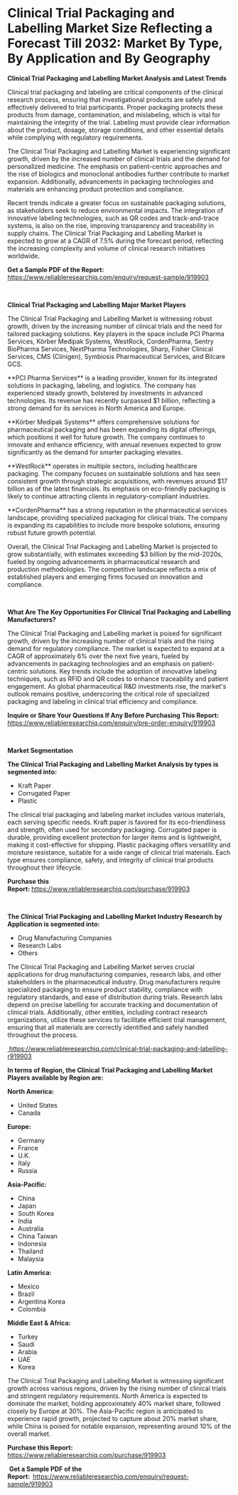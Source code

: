 <p><h1>Clinical Trial Packaging and Labelling Market Size Reflecting a Forecast Till 2032: Market By Type, By Application and By Geography</h1></p><p><strong>Clinical Trial Packaging and Labelling Market Analysis and Latest Trends</strong></p>
<p><p>Clinical trial packaging and labeling are critical components of the clinical research process, ensuring that investigational products are safely and effectively delivered to trial participants. Proper packaging protects these products from damage, contamination, and mislabeling, which is vital for maintaining the integrity of the trial. Labeling must provide clear information about the product, dosage, storage conditions, and other essential details while complying with regulatory requirements.</p><p>The Clinical Trial Packaging and Labelling Market is experiencing significant growth, driven by the increased number of clinical trials and the demand for personalized medicine. The emphasis on patient-centric approaches and the rise of biologics and monoclonal antibodies further contribute to market expansion. Additionally, advancements in packaging technologies and materials are enhancing product protection and compliance.</p><p>Recent trends indicate a greater focus on sustainable packaging solutions, as stakeholders seek to reduce environmental impacts. The integration of innovative labeling technologies, such as QR codes and track-and-trace systems, is also on the rise, improving transparency and traceability in supply chains. The Clinical Trial Packaging and Labelling Market is expected to grow at a CAGR of 7.5% during the forecast period, reflecting the increasing complexity and volume of clinical research initiatives worldwide.</p></p>
<p><strong>Get a Sample PDF of the Report:&nbsp;</strong> <a href="https://www.reliableresearchiq.com/enquiry/request-sample/919903?utm_campaign=3448&utm_medium=2&utm_source=Github&utm_content=ia&utm_term=18042025&utm_id=clinical-trial-packaging-and-labelling">https://www.reliableresearchiq.com/enquiry/request-sample/919903</a></p>
<p>&nbsp;</p>
<p><strong>Clinical Trial Packaging and Labelling Major Market Players</strong></p>
<p><p>The Clinical Trial Packaging and Labelling Market is witnessing robust growth, driven by the increasing number of clinical trials and the need for tailored packaging solutions. Key players in the space include PCI Pharma Services, Körber Medipak Systems, WestRock, CordenPharma, Sentry BioPharma Services, NextPharma Technologies, Sharp, Fisher Clinical Services, CMS (Clinigen), Symbiosis Pharmaceutical Services, and Bilcare GCS.</p><p>**PCI Pharma Services** is a leading provider, known for its integrated solutions in packaging, labeling, and logistics. The company has experienced steady growth, bolstered by investments in advanced technologies. Its revenue has recently surpassed $1 billion, reflecting a strong demand for its services in North America and Europe.</p><p>**Körber Medipak Systems** offers comprehensive solutions for pharmaceutical packaging and has been expanding its digital offerings, which positions it well for future growth. The company continues to innovate and enhance efficiency, with annual revenues expected to grow significantly as the demand for smarter packaging elevates.</p><p>**WestRock** operates in multiple sectors, including healthcare packaging. The company focuses on sustainable solutions and has seen consistent growth through strategic acquisitions, with revenues around $17 billion as of the latest financials. Its emphasis on eco-friendly packaging is likely to continue attracting clients in regulatory-compliant industries.</p><p>**CordenPharma** has a strong reputation in the pharmaceutical services landscape, providing specialized packaging for clinical trials. The company is expanding its capabilities to include more bespoke solutions, ensuring robust future growth potential.</p><p>Overall, the Clinical Trial Packaging and Labelling Market is projected to grow substantially, with estimates exceeding $3 billion by the mid-2020s, fueled by ongoing advancements in pharmaceutical research and production methodologies. The competitive landscape reflects a mix of established players and emerging firms focused on innovation and compliance.</p></p>
<p>&nbsp;</p>
<p><strong>What Are The Key Opportunities For Clinical Trial Packaging and Labelling Manufacturers?</strong></p>
<p><p>The Clinical Trial Packaging and Labelling market is poised for significant growth, driven by the increasing number of clinical trials and the rising demand for regulatory compliance. The market is expected to expand at a CAGR of approximately 6% over the next five years, fueled by advancements in packaging technologies and an emphasis on patient-centric solutions. Key trends include the adoption of innovative labeling techniques, such as RFID and QR codes to enhance traceability and patient engagement. As global pharmaceutical R&D investments rise, the market's outlook remains positive, underscoring the critical role of specialized packaging and labeling in clinical trial efficiency and compliance.</p></p>
<p><strong>Inquire or Share Your Questions If Any Before Purchasing This Report:</strong> <a href="https://www.reliableresearchiq.com/enquiry/pre-order-enquiry/919903?utm_campaign=3448&utm_medium=2&utm_source=Github&utm_content=ia&utm_term=18042025&utm_id=clinical-trial-packaging-and-labelling">https://www.reliableresearchiq.com/enquiry/pre-order-enquiry/919903</a></p>
<p>&nbsp;</p>
<p><strong>Market Segmentation</strong></p>
<p><strong>The Clinical Trial Packaging and Labelling Market Analysis by types is segmented into:</strong></p>
<p><ul><li>Kraft Paper</li><li>Corrugated Paper</li><li>Plastic</li></ul></p>
<p><p>The clinical trial packaging and labeling market includes various materials, each serving specific needs. Kraft paper is favored for its eco-friendliness and strength, often used for secondary packaging. Corrugated paper is durable, providing excellent protection for larger items and is lightweight, making it cost-effective for shipping. Plastic packaging offers versatility and moisture resistance, suitable for a wide range of clinical trial materials. Each type ensures compliance, safety, and integrity of clinical trial products throughout their lifecycle.</p></p>
<p><strong>Purchase this Report:&nbsp;</strong><a href="https://www.reliableresearchiq.com/purchase/919903?utm_campaign=3448&utm_medium=2&utm_source=Github&utm_content=ia&utm_term=18042025&utm_id=clinical-trial-packaging-and-labelling">https://www.reliableresearchiq.com/purchase/919903</a></p>
<p>&nbsp;</p>
<p><strong>The Clinical Trial Packaging and Labelling Market Industry Research by Application is segmented into:</strong></p>
<p><ul><li>Drug Manufacturing Companies</li><li>Research Labs</li><li>Others</li></ul></p>
<p><p>The Clinical Trial Packaging and Labelling Market serves crucial applications for drug manufacturing companies, research labs, and other stakeholders in the pharmaceutical industry. Drug manufacturers require specialized packaging to ensure product stability, compliance with regulatory standards, and ease of distribution during trials. Research labs depend on precise labelling for accurate tracking and documentation of clinical trials. Additionally, other entities, including contract research organizations, utilize these services to facilitate efficient trial management, ensuring that all materials are correctly identified and safely handled throughout the process.</p></p>
<p><a href="https://www.reliableresearchiq.com/clinical-trial-packaging-and-labelling-r919903?utm_campaign=3448&utm_medium=2&utm_source=Github&utm_content=ia&utm_term=18042025&utm_id=clinical-trial-packaging-and-labelling">&nbsp;https://www.reliableresearchiq.com/clinical-trial-packaging-and-labelling-r919903</a></p>
<p><strong>In terms of Region, the Clinical Trial Packaging and Labelling Market Players available by Region are:</strong></p>
<p>
    <p> <strong> North America: </strong>
        <ul>
            <li>United States</li>
            <li>Canada</li>
        </ul>
        </p> 
    <p> <strong> Europe: </strong>
        <ul>
            <li>Germany</li>
            <li>France</li>
            <li>U.K.</li>
            <li>Italy</li>
            <li>Russia</li>
        </ul>
        </p> 
    <p> <strong> Asia-Pacific: </strong>
        <ul>
            <li>China</li>
            <li>Japan</li>
            <li>South Korea</li>
            <li>India</li>
            <li>Australia</li>
            <li>China Taiwan</li>
            <li>Indonesia</li>
            <li>Thailand</li>
            <li>Malaysia</li>
        </ul>
        </p> 
    <p> <strong> Latin America: </strong>
        <ul>
            <li>Mexico</li>
            <li>Brazil</li>
            <li>Argentina Korea</li>
            <li>Colombia</li>
        </ul>
        </p> 
    <p> <strong> Middle East & Africa: </strong>
        <ul>
            <li>Turkey</li>
            <li>Saudi</li>
            <li>Arabia</li>
            <li>UAE</li>
            <li>Korea</li>
        </ul>
    </p>
    </p>
<p><p>The Clinical Trial Packaging and Labelling Market is witnessing significant growth across various regions, driven by the rising number of clinical trials and stringent regulatory requirements. North America is expected to dominate the market, holding approximately 40% market share, followed closely by Europe at 30%. The Asia-Pacific region is anticipated to experience rapid growth, projected to capture about 20% market share, while China is poised for notable expansion, representing around 10% of the overall market.</p></p>
<p><strong>Purchase this Report: </strong><a href="https://www.reliableresearchiq.com/purchase/919903?utm_campaign=3448&utm_medium=2&utm_source=Github&utm_content=ia&utm_term=18042025&utm_id=clinical-trial-packaging-and-labelling">https://www.reliableresearchiq.com/purchase/919903</a></p>
<p>&nbsp;<strong>Get a Sample PDF of the Report:&nbsp;&nbsp;</strong><a href="https://www.reliableresearchiq.com/enquiry/request-sample/919903?utm_campaign=3448&utm_medium=2&utm_source=Github&utm_content=ia&utm_term=18042025&utm_id=clinical-trial-packaging-and-labelling">https://www.reliableresearchiq.com/enquiry/request-sample/919903</a></p>
<p><strong></strong></p>
<p><p></p><p></p><p></p></p>